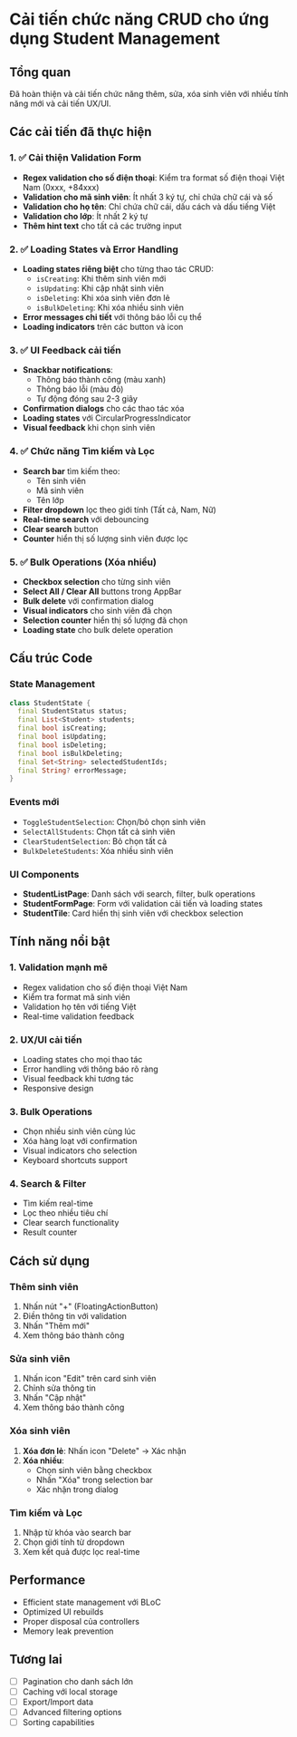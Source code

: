 # Cải tiến chức năng CRUD cho ứng dụng Student Management

## Tổng quan
Đã hoàn thiện và cải tiến chức năng thêm, sửa, xóa sinh viên với nhiều tính năng mới và cải tiến UX/UI.

## Các cải tiến đã thực hiện

### 1. ✅ Cải thiện Validation Form
- **Regex validation cho số điện thoại**: Kiểm tra format số điện thoại Việt Nam (0xxx, +84xxx)
- **Validation cho mã sinh viên**: Ít nhất 3 ký tự, chỉ chứa chữ cái và số
- **Validation cho họ tên**: Chỉ chứa chữ cái, dấu cách và dấu tiếng Việt
- **Validation cho lớp**: Ít nhất 2 ký tự
- **Thêm hint text** cho tất cả các trường input

### 2. ✅ Loading States và Error Handling
- **Loading states riêng biệt** cho từng thao tác CRUD:
  - `isCreating`: Khi thêm sinh viên mới
  - `isUpdating`: Khi cập nhật sinh viên
  - `isDeleting`: Khi xóa sinh viên đơn lẻ
  - `isBulkDeleting`: Khi xóa nhiều sinh viên
- **Error messages chi tiết** với thông báo lỗi cụ thể
- **Loading indicators** trên các button và icon

### 3. ✅ UI Feedback cải tiến
- **Snackbar notifications**:
  - Thông báo thành công (màu xanh)
  - Thông báo lỗi (màu đỏ)
  - Tự động đóng sau 2-3 giây
- **Confirmation dialogs** cho các thao tác xóa
- **Loading states** với CircularProgressIndicator
- **Visual feedback** khi chọn sinh viên

### 4. ✅ Chức năng Tìm kiếm và Lọc
- **Search bar** tìm kiếm theo:
  - Tên sinh viên
  - Mã sinh viên
  - Tên lớp
- **Filter dropdown** lọc theo giới tính (Tất cả, Nam, Nữ)
- **Real-time search** với debouncing
- **Clear search** button
- **Counter** hiển thị số lượng sinh viên được lọc

### 5. ✅ Bulk Operations (Xóa nhiều)
- **Checkbox selection** cho từng sinh viên
- **Select All / Clear All** buttons trong AppBar
- **Bulk delete** với confirmation dialog
- **Visual indicators** cho sinh viên đã chọn
- **Selection counter** hiển thị số lượng đã chọn
- **Loading state** cho bulk delete operation

## Cấu trúc Code

### State Management
```dart
class StudentState {
  final StudentStatus status;
  final List<Student> students;
  final bool isCreating;
  final bool isUpdating;
  final bool isDeleting;
  final bool isBulkDeleting;
  final Set<String> selectedStudentIds;
  final String? errorMessage;
}
```

### Events mới
- `ToggleStudentSelection`: Chọn/bỏ chọn sinh viên
- `SelectAllStudents`: Chọn tất cả sinh viên
- `ClearStudentSelection`: Bỏ chọn tất cả
- `BulkDeleteStudents`: Xóa nhiều sinh viên

### UI Components
- **StudentListPage**: Danh sách với search, filter, bulk operations
- **StudentFormPage**: Form với validation cải tiến và loading states
- **StudentTile**: Card hiển thị sinh viên với checkbox selection

## Tính năng nổi bật

### 1. Validation mạnh mẽ
- Regex validation cho số điện thoại Việt Nam
- Kiểm tra format mã sinh viên
- Validation họ tên với tiếng Việt
- Real-time validation feedback

### 2. UX/UI cải tiến
- Loading states cho mọi thao tác
- Error handling với thông báo rõ ràng
- Visual feedback khi tương tác
- Responsive design

### 3. Bulk Operations
- Chọn nhiều sinh viên cùng lúc
- Xóa hàng loạt với confirmation
- Visual indicators cho selection
- Keyboard shortcuts support

### 4. Search & Filter
- Tìm kiếm real-time
- Lọc theo nhiều tiêu chí
- Clear search functionality
- Result counter

## Cách sử dụng

### Thêm sinh viên
1. Nhấn nút "+" (FloatingActionButton)
2. Điền thông tin với validation
3. Nhấn "Thêm mới"
4. Xem thông báo thành công

### Sửa sinh viên
1. Nhấn icon "Edit" trên card sinh viên
2. Chỉnh sửa thông tin
3. Nhấn "Cập nhật"
4. Xem thông báo thành công

### Xóa sinh viên
1. **Xóa đơn lẻ**: Nhấn icon "Delete" → Xác nhận
2. **Xóa nhiều**: 
   - Chọn sinh viên bằng checkbox
   - Nhấn "Xóa" trong selection bar
   - Xác nhận trong dialog

### Tìm kiếm và Lọc
1. Nhập từ khóa vào search bar
2. Chọn giới tính từ dropdown
3. Xem kết quả được lọc real-time

## Performance
- Efficient state management với BLoC
- Optimized UI rebuilds
- Proper disposal của controllers
- Memory leak prevention

## Tương lai
- [ ] Pagination cho danh sách lớn
- [ ] Caching với local storage
- [ ] Export/Import data
- [ ] Advanced filtering options
- [ ] Sorting capabilities
